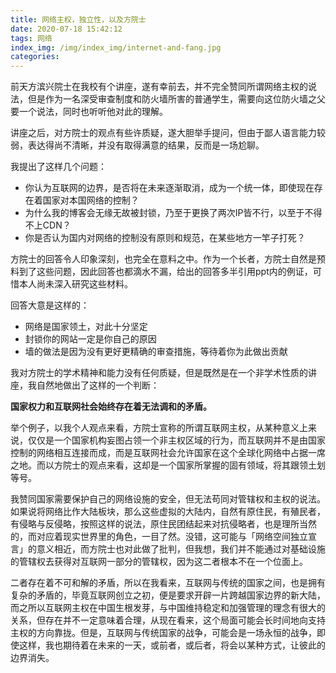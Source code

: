 ```yaml
---
title: 网络主权，独立性，以及方院士
date: 2020-07-18 15:42:12
tags: 网络
index_img: /img/index_img/internet-and-fang.jpg
categories:
---
```


前天方滨兴院士在我校有个讲座，遂有幸前去，并不完全赞同所谓网络主权的说法，但是作为一名深受审查制度和防火墙所害的普通学生，需要向这位防火墙之父要一个说法，同时也听听他对此的理解。

讲座之后，对方院士的观点有些许质疑，遂大胆举手提问，但由于鄙人语言能力较弱，表达得尚不清晰，并没有取得满意的结果，反而是一场尬聊。

我提出了这样几个问题：

*   你认为互联网的边界，是否将在未来逐渐取消，成为一个统一体，即使现在存在着国家对本国网络的控制？
*   为什么我的博客会无缘无故被封锁，乃至于更换了两次IP皆不行，以至于不得不上CDN？
*   你是否认为国内对网络的控制没有原则和规范，在某些地方一竿子打死？

方院士的回答令人印象深刻，也完全在意料之中。作为一个长者，方院士自然是预料到了这些问题，因此回答也都滴水不漏，给出的回答多半引用ppt内的例证，可惜本人尚未深入研究这些材料。

回答大意是这样的：

*   网络是国家领土，对此十分坚定
*   封锁你的网站一定是你自己的原因
*   墙的做法是因为没有更好更精确的审查措施，等待着你为此做出贡献

我对方院士的学术精神和能力没有任何质疑，但是既然是在一个非学术性质的讲座，我自然地做出了这样的一个判断：

**国家权力和互联网社会始终存在着无法调和的矛盾。**

举个例子，以我个人观点来看，方院士宣称的所谓互联网主权，从某种意义上来说，仅仅是一个国家机构妄图占领一个非主权区域的行为，而互联网并不是由国家控制的网络相互连接而成，而是互联网社会允许国家在这个全球化网络中占据一席之地。而以方院士的观点来看，这却是一个国家所掌握的固有领域，将其跟领土划等号。

我赞同国家需要保护自己的网络设施的安全，但无法苟同对管辖权和主权的说法。如果说将网络比作大陆板块，那么这些虚拟的大陆内，自然有原住民，有殖民者，有侵略与反侵略，按照这样的说法，原住民团结起来对抗侵略者，也是理所当然的，而对应着现实世界里的角色，一目了然。没错，这可能与「网络空间独立宣言」的意义相近，而方院士也对此做了批判，但我想，我们并不能通过对基础设施的管辖权去获得对互联网一部分的管辖权，因为这二者根本不在一个位面上。

二者存在着不可和解的矛盾，所以在我看来，互联网与传统的国家之间，也是拥有复杂的矛盾的，毕竟互联网创立之初，便是要求开辟一片跨越国家边界的新大陆，而之所以互联网主权在中国生根发芽，与中国维持稳定和加强管理的理念有很大的关系，但存在并不一定意味着合理，从现在看来，这个局面可能会长时间地向支持主权的方向靠拢。但是，互联网与传统国家的战争，可能会是一场永恒的战争，即使这样，我也期待着在未来的一天，或前者，或后者，将会以某种方式，让彼此的边界消失。